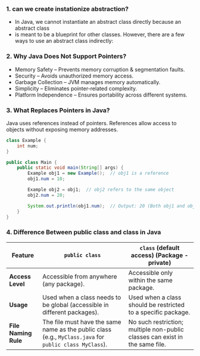 ### 1. can we create instationize abstraction?
- In Java, we cannot instantiate an abstract class directly because an abstract class
-  is meant to be a blueprint for other classes. However, there are a few ways to use an abstract class indirectly:

### 2. Why Java Does Not Support Pointers?
- Memory Safety – Prevents memory corruption & segmentation faults.
- Security – Avoids unauthorized memory access.
- Garbage Collection – JVM manages memory automatically.
- Simplicity – Eliminates pointer-related complexity.
- Platform Independence – Ensures portability across different systems.
### 3. What Replaces Pointers in Java?
Java uses references instead of pointers. References allow access to objects without exposing memory addresses.

```java
class Example {
    int num;
}

public class Main {
    public static void main(String[] args) {
        Example obj1 = new Example();  // obj1 is a reference
        obj1.num = 10;

        Example obj2 = obj1;  // obj2 refers to the same object
        obj2.num = 20;

        System.out.println(obj1.num);  // Output: 20 (Both obj1 and obj2 refer to the same object)
    }
}

```

### 4. Difference Between public class and class in Java

| Feature              | `public class`                          | `class` (default access)   (Package - private)             |
|----------------------|----------------------------------------|-----------------------------------------|
| **Access Level**     | Accessible from anywhere (any package). | Accessible only within the same package. |
| **Usage**           | Used when a class needs to be global (accessible in different packages). | Used when a class should be restricted to a specific package. |
| **File Naming Rule** | The file must have the same name as the public class (e.g., `MyClass.java` for `public class MyClass`). | No such restriction; multiple non-public classes can exist in the same file. |
